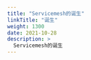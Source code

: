 ```yaml
---
title: "Servicemesh的诞生"
linkTitle: "诞生"
weight: 1300
date: 2021-10-28
description: >
  Servicemesh的诞生
---
```


